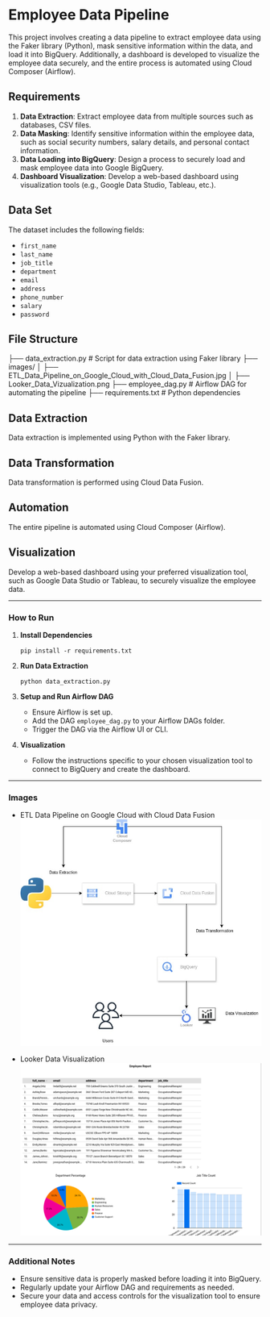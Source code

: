 # Employee Data Pipeline

This project involves creating a data pipeline to extract employee data using the Faker library (Python), mask sensitive information within the data, and load it into BigQuery. Additionally, a dashboard is developed to visualize the employee data securely, and the entire process is automated using Cloud Composer (Airflow).

## Requirements

1. **Data Extraction**: Extract employee data from multiple sources such as databases, CSV files.
2. **Data Masking**: Identify sensitive information within the employee data, such as social security numbers, salary details, and personal contact information.
3. **Data Loading into BigQuery**: Design a process to securely load and mask employee data into Google BigQuery.
4. **Dashboard Visualization**: Develop a web-based dashboard using visualization tools (e.g., Google Data Studio, Tableau, etc.).

## Data Set

The dataset includes the following fields:
- `first_name`
- `last_name`
- `job_title`
- `department`
- `email`
- `address`
- `phone_number`
- `salary`
- `password`

## File Structure

├── data_extraction.py # Script for data extraction using Faker library
├── images/
│ ├── ETL_Data_Pipeline_on_Google_Cloud_with_Cloud_Data_Fusion.jpg
│ ├── Looker_Data_Vizualization.png
├── employee_dag.py # Airflow DAG for automating the pipeline
├── requirements.txt # Python dependencies


## Data Extraction

Data extraction is implemented using Python with the Faker library.

## Data Transformation

Data transformation is performed using Cloud Data Fusion.

## Automation

The entire pipeline is automated using Cloud Composer (Airflow).

## Visualization

Develop a web-based dashboard using your preferred visualization tool, such as Google Data Studio or Tableau, to securely visualize the employee data.

---

### How to Run

1. **Install Dependencies**
    ```
    pip install -r requirements.txt
    ```

2. **Run Data Extraction**
    ```
    python data_extraction.py
    ```

3. **Setup and Run Airflow DAG**
    - Ensure Airflow is set up.
    - Add the DAG `employee_dag.py` to your Airflow DAGs folder.
    - Trigger the DAG via the Airflow UI or CLI.

4. **Visualization**
    - Follow the instructions specific to your chosen visualization tool to connect to BigQuery and create the dashboard.

---

### Images

- ETL Data Pipeline on Google Cloud with Cloud Data Fusion
![ETL Pipeline](images/ETL_Data_Pipeline_on_Google_Cloud_with_Cloud_Data_Fusion.jpg)

- Looker Data Visualization
![Looker Data Visualization](images/Looker_Data_Visualization.png)

---

### Additional Notes

- Ensure sensitive data is properly masked before loading it into BigQuery.
- Regularly update your Airflow DAG and requirements as needed.
- Secure your data and access controls for the visualization tool to ensure employee data privacy.

